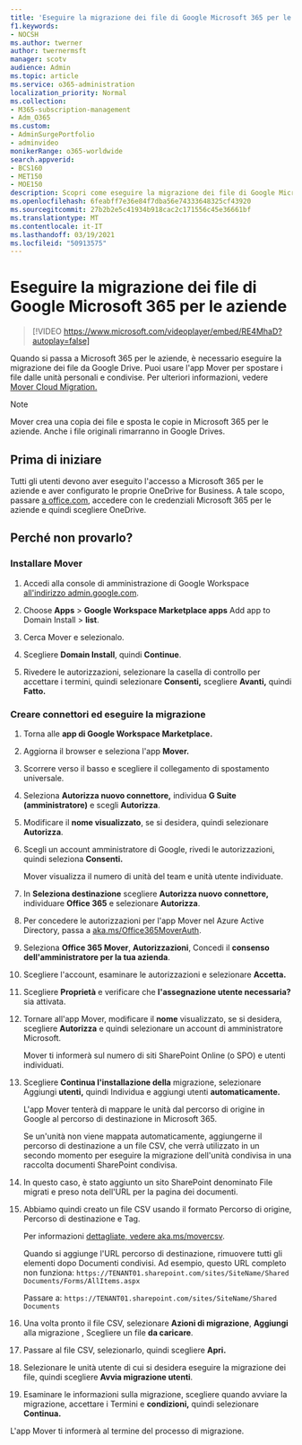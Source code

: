 ```yaml
---
title: 'Eseguire la migrazione dei file di Google Microsoft 365 per le aziende '
f1.keywords:
- NOCSH
ms.author: twerner
author: twernermsft
manager: scotv
audience: Admin
ms.topic: article
ms.service: o365-administration
localization_priority: Normal
ms.collection:
- M365-subscription-management
- Adm_O365
ms.custom:
- AdminSurgePortfolio
- adminvideo
monikerRange: o365-worldwide
search.appverid:
- BCS160
- MET150
- MOE150
description: Scopri come eseguire la migrazione dei file di Google Microsoft 365 per le aziende usando Mover.
ms.openlocfilehash: 6feabff7e36e84f7dba56e74333648325cf43920
ms.sourcegitcommit: 27b2b2e5c41934b918cac2c171556c45e36661bf
ms.translationtype: MT
ms.contentlocale: it-IT
ms.lasthandoff: 03/19/2021
ms.locfileid: "50913575"
---
```

# <a name="migrate-google-files-to-microsoft-365-for-business"></a>Eseguire la migrazione dei file di Google Microsoft 365 per le aziende 

> [!VIDEO https://www.microsoft.com/videoplayer/embed/RE4MhaD?autoplay=false]

Quando si passa a Microsoft 365 per le aziende, è necessario eseguire la migrazione dei file da Google Drive. Puoi usare l'app Mover per spostare i file dalle unità personali e condivise. Per ulteriori informazioni, vedere [Mover Cloud Migration.](/sharepointmigration/mover-plan-migration)

> [!NOTE]
> Mover crea una copia dei file e sposta le copie in Microsoft 365 per le aziende. Anche i file originali rimarranno in Google Drives.

## <a name="before-you-start"></a>Prima di iniziare

Tutti gli utenti devono aver eseguito l'accesso a Microsoft 365 per le aziende e aver configurato le proprie OneDrive for Business. A tale scopo, passare [a office.com](https://office.com), accedere con le credenziali Microsoft 365 per le aziende e quindi scegliere OneDrive.

## <a name="try-it"></a>Perché non provarlo?

### <a name="install-mover"></a>Installare Mover

1. Accedi alla console di amministrazione di Google Workspace [all'indirizzo admin.google.com](https://admin.google.com).

1. Choose **Apps**  >  **Google Workspace Marketplace apps** Add app to Domain Install  >  **list**.

1. Cerca Mover e selezionalo.

1. Scegliere **Domain Install**, quindi **Continue**.

1. Rivedere le autorizzazioni, selezionare la casella di controllo per accettare i termini, quindi selezionare **Consenti,** scegliere **Avanti,** quindi **Fatto.**

### <a name="create-connectors-and-run-the-migration"></a>Creare connettori ed eseguire la migrazione

1. Torna alle **app di Google Workspace Marketplace.**
1. Aggiorna il browser e seleziona l'app **Mover.**
1. Scorrere verso il basso e scegliere il collegamento di spostamento universale.
1. Seleziona **Autorizza nuovo connettore,** individua **G Suite (amministratore)** e scegli **Autorizza**.
1. Modificare il **nome visualizzato**, se si desidera, quindi selezionare **Autorizza**.
1. Scegli un account amministratore di Google, rivedi le autorizzazioni, quindi seleziona **Consenti.**

    Mover visualizza il numero di unità del team e unità utente individuate. 

1. In **Seleziona destinazione** scegliere **Autorizza nuovo connettore,** individuare **Office 365** e selezionare **Autorizza**.
1. Per concedere le autorizzazioni per l'app Mover nel Azure Active Directory, passa a [aka.ms/Office365MoverAuth](https://aka.ms/Office365MoverAuth).
1. Seleziona **Office 365 Mover**, **Autorizzazioni**, Concedi il **consenso dell'amministratore per la tua azienda**.
1. Scegliere l'account, esaminare le autorizzazioni e selezionare **Accetta.**
1. Scegliere **Proprietà** e verificare che **l'assegnazione utente necessaria?** sia attivata.
1. Tornare all'app Mover, modificare il **nome** visualizzato, se si desidera, scegliere **Autorizza** e quindi selezionare un account di amministratore Microsoft.

    Mover ti informerà sul numero di siti SharePoint Online (o SPO) e utenti individuati.
1. Scegliere **Continua l'installazione della** migrazione, selezionare Aggiungi **utenti,** quindi Individua e aggiungi utenti **automaticamente.**

    L'app Mover tenterà di mappare le unità dal percorso di origine in Google al percorso di destinazione in Microsoft 365. 

    Se un'unità non viene mappata automaticamente, aggiungerne il percorso di destinazione a un file CSV, che verrà utilizzato in un secondo momento per eseguire la migrazione dell'unità condivisa in una raccolta documenti SharePoint condivisa. 

1. In questo caso, è stato aggiunto un sito SharePoint denominato File migrati e preso nota dell'URL per la pagina dei documenti. 
1. Abbiamo quindi creato un file CSV usando il formato Percorso di origine, Percorso di destinazione e Tag. 

    Per informazioni [dettagliate, vedere aka.ms/movercsv](/sharepointmigration/mover-create-migration-csv).

    Quando si aggiunge l'URL percorso di destinazione, rimuovere tutti gli elementi dopo Documenti condivisi. Ad esempio, questo URL completo non funziona: `https://TENANT01.sharepoint.com/sites/SiteName/Shared Documents/Forms/AllItems.aspx`

    Passare a: `https://TENANT01.sharepoint.com/sites/SiteName/Shared Documents`

1. Una volta pronto il file CSV, selezionare **Azioni di migrazione**, **Aggiungi** alla migrazione , Scegliere un file **da caricare**.
1. Passare al file CSV, selezionarlo, quindi scegliere **Apri.**
1. Selezionare le unità utente di cui si desidera eseguire la migrazione dei file, quindi scegliere **Avvia migrazione utenti**.
1. Esaminare le informazioni sulla migrazione, scegliere quando avviare la migrazione, accettare i Termini e **condizioni,** quindi selezionare **Continua.**

L'app Mover ti informerà al termine del processo di migrazione.